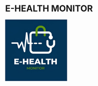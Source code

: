 # E-HEALTH MONITOR

<img src="templates/static/autenticacao/img/e_health_monitor.jpg" alt="logo-e-health" width="200"/>
